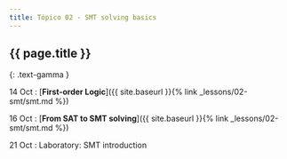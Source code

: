 ```yaml
---
title: Tópico 02 - SMT solving basics
---
```


## {{ page.title }}
{: .text-gamma }

14 Oct
: [**First-order Logic**]({{ site.baseurl }}{% link _lessons/02-smt/smt.md %})

16 Oct
: [**From SAT to SMT solving**]({{ site.baseurl }}{% link _lessons/02-smt/smt.md %})

21 Oct
: Laboratory: SMT introduction
